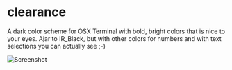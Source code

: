 # clearance
A dark color scheme for OSX Terminal with bold, bright colors that is
nice to your eyes. Ajar to IR_Black, but with other colors for numbers and
with text selections you can actually see ;-)

![Screenshot](https://raw.github.com/cseelus/sleepwalker-terminal/master/sleepwalker-terminal_preview.png)

